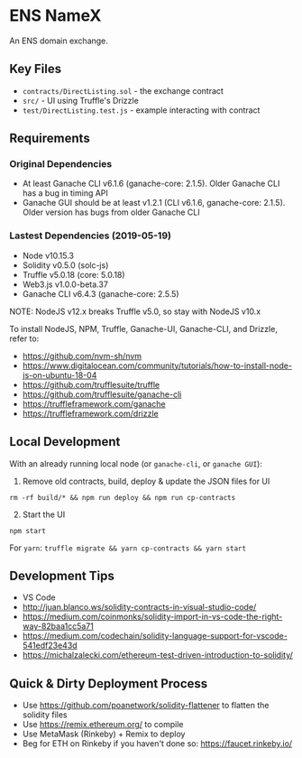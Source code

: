 # ENS NameX

An ENS domain exchange.

## Key Files

* `contracts/DirectListing.sol` - the exchange contract
* `src/` - UI using Truffle's Drizzle
* `test/DirectListing.test.js` - example interacting with contract

## Requirements

### Original Dependencies

* At least Ganache CLI v6.1.6 (ganache-core: 2.1.5). Older Ganache CLI has a bug in timing API
* Ganache GUI should be at least v1.2.1 (CLI v6.1.6, ganache-core: 2.1.5). Older version has bugs from older Ganache CLI

### Lastest Dependencies (2019-05-19)

* Node v10.15.3
* Solidity v0.5.0 (solc-js)
* Truffle v5.0.18 (core: 5.0.18)
* Web3.js v1.0.0-beta.37
* Ganache CLI v6.4.3 (ganache-core: 2.5.5)

NOTE: NodeJS v12.x breaks Truffle v5.0, so stay with NodeJS v10.x

To install NodeJS, NPM, Truffle, Ganache-UI, Ganache-CLI, and Drizzle, refer to:

* https://github.com/nvm-sh/nvm
* https://www.digitalocean.com/community/tutorials/how-to-install-node-js-on-ubuntu-18-04
* https://github.com/trufflesuite/truffle
* https://github.com/trufflesuite/ganache-cli
* https://truffleframework.com/ganache
* https://truffleframework.com/drizzle

## Local Development

With an already running local node (or `ganache-cli`, or `ganache GUI`):

1. Remove old contracts, build, deploy & update the JSON files for UI

```
rm -rf build/* && npm run deploy && npm run cp-contracts
```

2. Start the UI

```
npm start
```

For `yarn`: `truffle migrate && yarn cp-contracts && yarn start`

## Development Tips

* VS Code
* http://juan.blanco.ws/solidity-contracts-in-visual-studio-code/
* https://medium.com/coinmonks/solidity-import-in-vs-code-the-right-way-82baa1cc5a71
* https://medium.com/codechain/solidity-language-support-for-vscode-541edf23e43d
* https://michalzalecki.com/ethereum-test-driven-introduction-to-solidity/

## Quick & Dirty Deployment Process

* Use https://github.com/poanetwork/solidity-flattener to flatten the solidity files
* Use https://remix.ethereum.org/ to compile
* Use MetaMask (Rinkeby) + Remix to deploy
* Beg for ETH on Rinkeby if you haven't done so: https://faucet.rinkeby.io/
